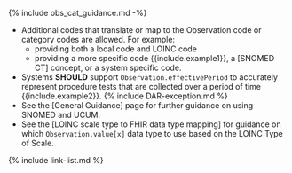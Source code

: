 
<!-- 
include parameters:
category (optional)
example1 (optional) 
example2 (optional)
recommendation (optional - extra recommendation inserted after first sentence in obs_cat_guidance.md)
example usage:
{% raw %} 
{% include observation_guidance_1.md category="laboratory" example1=" such as 'chemistry'" example2=" (for example, a 24-Hour Urine Collection test)" recommendation="Server SHOULD use [Observation Category Codes] if applicable." %}
{% endraw %} -->

{% include obs_cat_guidance.md -%}
* Additional codes that translate or map to the Observation code or category codes are allowed.  For example:
   -  providing both a local code and LOINC code
   -  providing a more specific code {{include.example1}}, a [SNOMED CT] concept, or a system specific code.
* Systems **SHOULD** support `Observation.effectivePeriod` to accurately represent procedure tests that are collected over a period of time {{include.example2}}.
{% include DAR-exception.md %}
* See the [General Guidance] page for further guidance on using SNOMED and UCUM.
* See the [LOINC scale type to FHIR data type mapping] for guidance on which `Observation.value[x]` data type to use based on the LOINC Type of Scale.

{% include link-list.md %}
